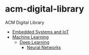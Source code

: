 # acm-digital-library
ACM Digital Library

- [Embedded Systems and IoT](Embedded_Systems_and_IoT/)
- [Machine Learning](Machine_Learning/)
  - [Deep Learning](Machine_Learning/Deep_Learning/)
    - [Neural Networks](Machine_Learning/Deep_Learning/Neural_Networks/)

